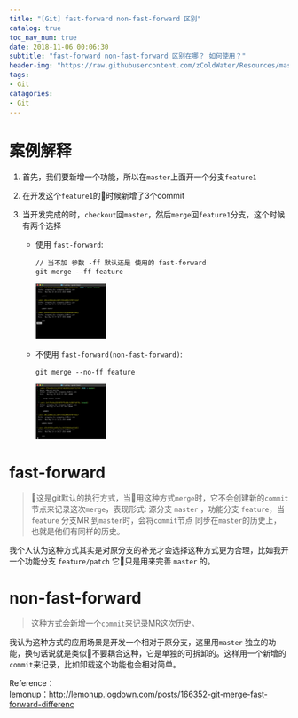 ```yaml
---
title: "[Git] fast-forward non-fast-forward 区别"
catalog: true
toc_nav_num: true
date: 2018-11-06 00:06:30
subtitle: "fast-forward non-fast-forward 区别在哪？ 如何使用？"
header-img: "https://raw.githubusercontent.com/zColdWater/Resources/master/Images/cover.jpg"
tags:
- Git
catagories:
- Git
---
```


案例解释
=======
1. 首先，我们要新增一个功能，所以在`master`上面开一个分支`feature1`
2. 在开发这个`feature1`的时候新增了3个commit
3. 当开发完成的时，`checkout`回`master`，然后`merge`回`feature1`分支，这个时候有两个选择
    
    * 使用 `fast-forward`: 
        ```
        // 当不加 参数 -ff 默认还是 使用的 fast-forward
        git merge --ff feature
        ```
        <img src="https://raw.githubusercontent.com/zColdWater/Resources/master/Images/fast-forward.png" height="100" />

    * 不使用 `fast-forward(non-fast-forward)`:
        ```
        git merge --no-ff feature
        ```
        <img src="https://raw.githubusercontent.com/zColdWater/Resources/master/Images/no-fast-forward.png" height="100" />
        
fast-forward
=======
> 这是git默认的执行方式，当用这种方式`merge`时，它不会创建新的`commit`节点来记录这次`merge`，表现形式: 源分支 `master` ，功能分支 `feature`，当 `feature` 分支MR 到`master`时，会将`commit`节点 同步在`master`的历史上，也就是他们有同样的历史。

我个人认为这种方式其实是对原分支的补充才会选择这种方式更为合理，比如我开一个功能分支 `feature/patch` 它只是用来完善 `master` 的。  

non-fast-forward
=======
> 这种方式会新增一个`commit`来记录MR这次历史。 

我认为这种方式的应用场景是开发一个相对于原分支，这里用`master` 独立的功能，换句话说就是类似不要耦合这种，它是单独的可拆卸的。这样用一个新增的`commit`来记录，比如卸载这个功能也会相对简单。

Reference：  
lemonup：http://lemonup.logdown.com/posts/166352-git-merge-fast-forward-differenc 
